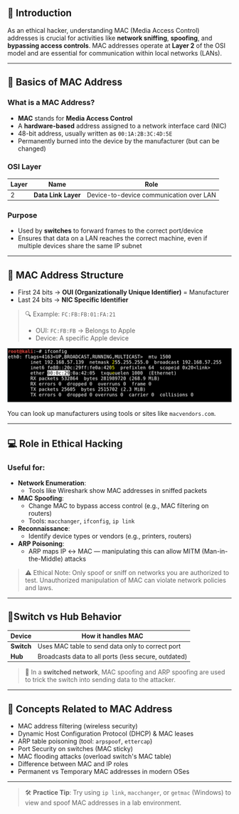 ## 📘 Introduction

As an ethical hacker, understanding MAC (Media Access Control) addresses is crucial for activities like **network sniffing**, **spoofing**, and **bypassing access controls**. MAC addresses operate at **Layer 2** of the OSI model and are essential for communication within local networks (LANs).

---

## 🧱 Basics of MAC Address

### What is a MAC Address?
- **MAC** stands for **Media Access Control**
- A **hardware-based** address assigned to a network interface card (NIC)
- 48-bit address, usually written as `00:1A:2B:3C:4D:5E`
- Permanently burned into the device by the manufacturer (but can be changed)

### OSI Layer
| Layer | Name              | Role                     |
|-------|-------------------|--------------------------|
| 2     | **Data Link Layer** | Device-to-device communication over LAN |

### Purpose
- Used by **switches** to forward frames to the correct port/device
- Ensures that data on a LAN reaches the correct machine, even if multiple devices share the same IP subnet

---

## 🧠 MAC Address Structure

- First 24 bits → **OUI (Organizationally Unique Identifier)** = Manufacturer
- Last 24 bits → **NIC Specific Identifier**

> 🔍 Example: `FC:FB:FB:01:FA:21`
> - OUI: `FC:FB:FB` → Belongs to Apple
> - Device: A specific Apple device

![Example of MAC Address](The_Cyber_Mentor/Images/MAC.png)


You can look up manufacturers using tools or sites like `macvendors.com`.

---

## 💻 Role in Ethical Hacking

### Useful for:
- **Network Enumeration**:
  - Tools like Wireshark show MAC addresses in sniffed packets
- **MAC Spoofing**:
  - Change MAC to bypass access control (e.g., MAC filtering on routers)
  - Tools: `macchanger`, `ifconfig`, `ip link`
- **Reconnaissance**:
  - Identify device types or vendors (e.g., printers, routers)
- **ARP Poisoning**:
  - ARP maps IP ↔ MAC — manipulating this can allow MITM (Man-in-the-Middle) attacks

> ⚠️ Ethical Note: Only spoof or sniff on networks you are authorized to test. Unauthorized manipulation of MAC can violate network policies and laws.

---

## 🚦Switch vs Hub Behavior

| Device  | How it handles MAC |
|---------|---------------------|
| **Switch** | Uses MAC table to send data only to correct port |
| **Hub**    | Broadcasts data to all ports (less secure, outdated) |

> 🎯 In a **switched network**, MAC spoofing and ARP spoofing are used to trick the switch into sending data to the attacker.

---

## 🧠 Concepts Related to MAC Address

- MAC address filtering (wireless security)
- Dynamic Host Configuration Protocol (DHCP) & MAC leases
- ARP table poisoning (tool: `arpspoof`, `ettercap`)
- Port Security on switches (MAC sticky)
- MAC flooding attacks (overload switch's MAC table)
- Difference between MAC and IP roles
- Permanent vs Temporary MAC addresses in modern OSes

---

> 🛠️ **Practice Tip**: Try using `ip link`, `macchanger`, or `getmac` (Windows) to view and spoof MAC addresses in a lab environment.

